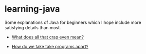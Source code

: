 # learning-java

Some explanations of Java for beginners which I hope include more satisfying details than most.

* [What does all that crap even mean?](https://github.com/joelangeway/learning-java/blob/master/010-WhatDoesAllThatCrapMean.md)

* [How do we take take programs apart?](https://github.com/joelangeway/learning-java/blob/master/020-HowDoWeTakeProgramsApart.md)
